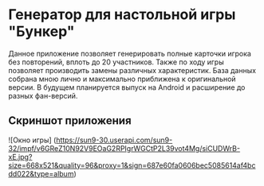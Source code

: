 # Генератор для настольной игры "Бункер"
Данное приложение позволяет генерировать полные карточки игрока без повторений, вплоть до 20 участников. Также по ходу игры позволяет производить замены различных характеристик. База данных собрана мною лично и максимально приближена к оригинальной версии. В будущем планируется выпуск на Android и расширение до разных фан-версий.

## Скриншот приложения
![Окно игры] (https://sun9-30.userapi.com/sun9-32/impf/v6GReZ10N92V9EOaG2RPIgrWGCtP2L39vot4Mg/siCUDWrB-xE.jpg?size=668x521&quality=96&proxy=1&sign=687e60fa0606bec5085614af4bcdd022&type=album)
